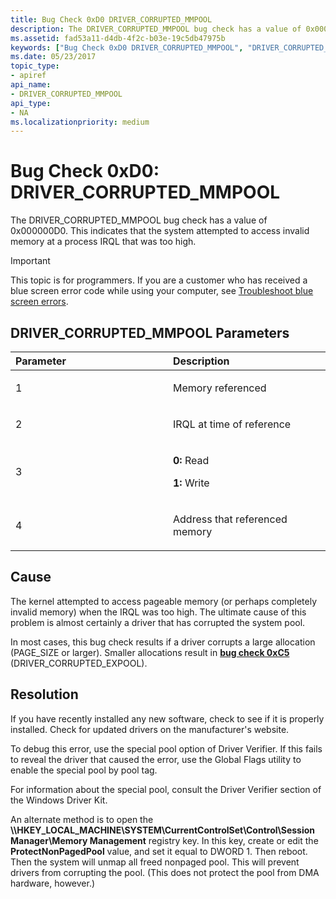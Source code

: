 ```yaml
---
title: Bug Check 0xD0 DRIVER_CORRUPTED_MMPOOL
description: The DRIVER_CORRUPTED_MMPOOL bug check has a value of 0x000000D0. This indicates that the system attempted to access invalid memory at a process IRQL that was too high.
ms.assetid: fad53a11-d4db-4f2c-b03e-19c5db47975b
keywords: ["Bug Check 0xD0 DRIVER_CORRUPTED_MMPOOL", "DRIVER_CORRUPTED_MMPOOL"]
ms.date: 05/23/2017
topic_type:
- apiref
api_name:
- DRIVER_CORRUPTED_MMPOOL
api_type:
- NA
ms.localizationpriority: medium
---
```


# Bug Check 0xD0: DRIVER\_CORRUPTED\_MMPOOL


The DRIVER\_CORRUPTED\_MMPOOL bug check has a value of 0x000000D0. This indicates that the system attempted to access invalid memory at a process IRQL that was too high.

> [!IMPORTANT]
> This topic is for programmers. If you are a customer who has received a blue screen error code while using your computer, see [Troubleshoot blue screen errors](https://www.windows.com/stopcode).


## DRIVER\_CORRUPTED\_MMPOOL Parameters


<table>
<colgroup>
<col width="50%" />
<col width="50%" />
</colgroup>
<thead>
<tr class="header">
<th align="left">Parameter</th>
<th align="left">Description</th>
</tr>
</thead>
<tbody>
<tr class="odd">
<td align="left"><p>1</p></td>
<td align="left"><p>Memory referenced</p></td>
</tr>
<tr class="even">
<td align="left"><p>2</p></td>
<td align="left"><p>IRQL at time of reference</p></td>
</tr>
<tr class="odd">
<td align="left"><p>3</p></td>
<td align="left"><p><strong>0:</strong> Read</p>
<p><strong>1:</strong> Write</p></td>
</tr>
<tr class="even">
<td align="left"><p>4</p></td>
<td align="left"><p>Address that referenced memory</p></td>
</tr>
</tbody>
</table>

 

Cause
-----

The kernel attempted to access pageable memory (or perhaps completely invalid memory) when the IRQL was too high. The ultimate cause of this problem is almost certainly a driver that has corrupted the system pool.

In most cases, this bug check results if a driver corrupts a large allocation (PAGE\_SIZE or larger). Smaller allocations result in [**bug check 0xC5**](bug-check-0xc5--driver-corrupted-expool.md) (DRIVER\_CORRUPTED\_EXPOOL).

Resolution
----------

If you have recently installed any new software, check to see if it is properly installed. Check for updated drivers on the manufacturer's website.

To debug this error, use the special pool option of Driver Verifier. If this fails to reveal the driver that caused the error, use the Global Flags utility to enable the special pool by pool tag.

For information about the special pool, consult the Driver Verifier section of the Windows Driver Kit.

An alternate method is to open the **\\\\HKEY\_LOCAL\_MACHINE\\SYSTEM\\CurrentControlSet\\Control\\Session Manager\\Memory Management** registry key. In this key, create or edit the **ProtectNonPagedPool** value, and set it equal to DWORD 1. Then reboot. Then the system will unmap all freed nonpaged pool. This will prevent drivers from corrupting the pool. (This does not protect the pool from DMA hardware, however.)

 

 





